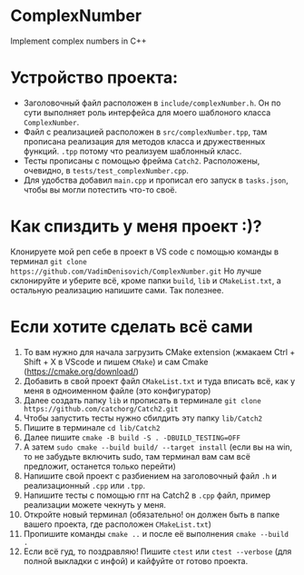 # ComplexNumber
Implement complex numbers in C++

# Устройство проекта: 
- Заголовочный файл расположен в `include/complexNumber.h`. Он по сути выполняет роль интерфейса для моего шаблоного класса `ComplexNumber`. 
- Файл с реализацией расположен в `src/complexNumber.tpp`, там прописана реализация для методов класса и дружественных функций.
`.tpp` потому что реализуем шаблонный класс.
- Тесты прописаны c помощью фрейма `Catch2`. Расположены, очевидно, в `tests/test_complexNumber.cpp`.
- Для удобства добавил `main.cpp` и прописал его запуск в `tasks.json`, чтобы вы могли потестить что-то своё. 

# Как спиздить у меня проект :)?
Клонируете мой реп себе в проект в VS code c помощью команды в терминал `git clone https://github.com/VadimDenisovich/ComplexNumber.git`
Но лучше склонируйте и уберите всё, кроме папки `build`, `lib` и `СMakeList.txt`, а остальную реализацию напишите сами. Так полезнее. 

# Если хотите сделать всё сами
1) То вам нужно для начала загрузить CMake extension (жмакаем Ctrl + Shift + X в VScode и пишем `CMake`) и сам Cmake (https://cmake.org/download/)  
2) Добавить в свой проект файл `CMakeList.txt` и туда вписать всё, как у меня в одноименном файле (это конфигуратор)
3) Далее создать папку `lib` и прописать в терминале `git clone https://github.com/catchorg/Catch2.git`
4) Чтобы запустить тесты нужно сбилдить эту папку `lib/Catch2` 
5) Пишите в терминале `cd lib/Catch2`
6) Далее пишите `cmake -B build -S . -DBUILD_TESTING=OFF`
7) А затем `sudo cmake --build build/ --target install` (если вы на win, то не забудьте включить sudo, там терминал вам сам всё предложит, останется только перейти)
8) Напишите свой проект с разбиением на заголовочный файл `.h` и реализационный `.cpp` или `.tpp`.
9) Напишите тесты с помощью гпт на Catch2 в `.cpp` файл, пример реализации можете чекнуть у меня. 
10) Откройте новый терминал (обязательно! он должен быть в папке вашего проекта, где расположен `CMakeList.txt`)
11) Пропишите команды `cmake ..` и после её выполнения `cmake --build .`
12) Если всё гуд, то поздравляю! Пишите `ctest` или `ctest --verbose` (для полной выкладки с инфой) и кайфуйте от готово проекта. 